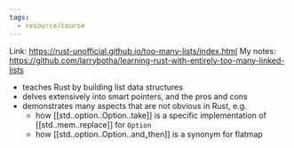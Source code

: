 ```yaml
---
tags:
  - resource/course 
---
```


Link: https://rust-unofficial.github.io/too-many-lists/index.html
My notes: https://github.com/larrybotha/learning-rust-with-entirely-too-many-linked-lists

- teaches Rust by building list data structures
- delves extensively into smart pointers, and the pros and cons
- demonstrates many aspects that are not obvious in Rust, e.g.
	- how [[std..option..Option..take]] is a specific implementation of [[std..mem..replace]] for `Option`
	- how [[std..option..Option..and_then]] is a synonym for flatmap
